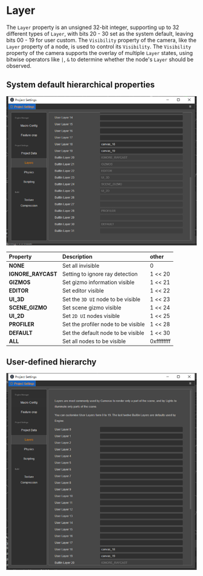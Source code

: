 # Layer

The `Layer` property is an unsigned 32-bit integer, supporting up to 32 different types of `Layer`, with bits 20 - 30 set as the system default, leaving bits 00 - 19 for user custom. The `Visibility` property of the camera, like the `Layer` property of a node, is used to control its `Visibility`. The `Visibility` property of the camera supports the overlay of multiple `Layer` states, using bitwise operators like `|`, `&` to determine whether the node's `Layer` should be observed.

## System default hierarchical properties

![layer gizmo](scene/layer-gizmo.png)

| Property              | Description                             | other           |
| :---                  | :---                                    | :---            |
| **NONE**              | Set all invisible                       | 0               |
| **IGNORE_RAYCAST**    | Setting to ignore ray detection         | 1 << 20         |
| **GIZMOS**            | Set gizmo information visible           | 1 << 21         |
| **EDITOR**            | Set editor visible                      | 1 << 22         |
| **UI_3D**             | Set the `3D UI` node to be visible      | 1 << 23         |
| **SCENE_GIZMO**       | Set scene gizmo visible                 | 1 << 24         |
| **UI_2D**             | Set `2D UI` nodes visible               | 1 << 25         |
| **PROFILER**          | Set the profiler node to be visible     | 1 << 28         |
| **DEFAULT**           | Set the default node to be visible      | 1 << 30         |
| **ALL**               | Set all nodes to be visible             | 0xffffffff      |

## User-defined hierarchy

![layer gizmo](scene/layer-edit.png)
